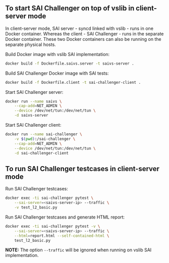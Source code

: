 ## To start SAI Challenger on top of vslib in client-server mode

In client-server mode, SAI server - syncd linked with vslib - runs in one Docker container.
Whereas the client - SAI Challenger - runs in the separate Docker container. These two Docker containers can also be running on the separate physical hosts.

Build Docker image with vslib SAI implementation:
```sh
docker build -f Dockerfile.saivs.server -t saivs-server .
```

Build SAI Challenger Docker image with SAI tests:
```sh
docker build -f Dockerfile.client -t sai-challenger-client .
```

Start SAI Challenger server:
```sh
docker run --name saivs \
	--cap-add=NET_ADMIN \
	--device /dev/net/tun:/dev/net/tun \
	-d saivs-server
```

Start SAI Challenger client:
```sh
docker run --name sai-challenger \
	-v $(pwd):/sai-challenger \
	--cap-add=NET_ADMIN \
	--device /dev/net/tun:/dev/net/tun \
	-d sai-challenger-client
```

## To run SAI Challenger testcases in client-server mode

Run SAI Challenger testcases:
```sh
docker exec -ti sai-challenger pytest \
	--sai-server=<saivs-server-ip> --traffic \
	-v test_l2_basic.py
```

Run SAI Challenger testcases and generate HTML report:
```sh
docker exec -ti sai-challenger pytest -v \
	--sai-server=<saivs-server-ip> --traffic \
	--html=report.html --self-contained-html \
	test_l2_basic.py
```

**NOTE:** The option `--traffic` will be ignored when running on vslib SAI implementation.

